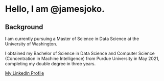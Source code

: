 # Hello, I am @jamesjoko.

## Background
I am currently pursuing a Master of Science in Data Science at the University of Washington.

I obtained my Bachelor of Science in Data Science and Computer Science (Concentration in Machine Intelligence) from Purdue University in May 2021, completing my double degree in three years.

[My LinkedIn Profile](https://www.linkedin.com/in/jamesjoko/)

<!---
jamesjoko/jamesjoko is a ✨ special ✨ repository because its `README.md` (this file) appears on your GitHub profile.
You can click the Preview link to take a look at your changes.
--->
